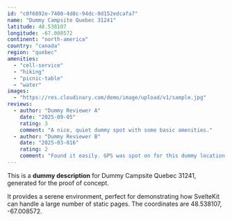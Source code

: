 ```yaml
---
id: "c0f6892e-7400-4d8c-94dc-0d152edcafa7"
name: "Dummy Campsite Quebec 31241"
latitude: 48.538107
longitude: -67.008572
continent: "north-america"
country: "canada"
region: "quebec"
amenities:
  - "cell-service"
  - "hiking"
  - "picnic-table"
  - "water"
images:
  - "https://res.cloudinary.com/demo/image/upload/v1/sample.jpg"
reviews:
  - author: "Dummy Reviewer A"
    date: "2025-09-05"
    rating: 3
    comment: "A nice, quiet dummy spot with some basic amenities."
  - author: "Dummy Reviewer B"
    date: "2025-03-016"
    rating: 2
    comment: "Found it easily. GPS was spot on for this dummy location."
---
```


This is a **dummy description** for Dummy Campsite Quebec 31241, generated for the proof of concept.

It provides a serene environment, perfect for demonstrating how SvelteKit can handle a large number of static pages. The coordinates are 48.538107, -67.008572.

